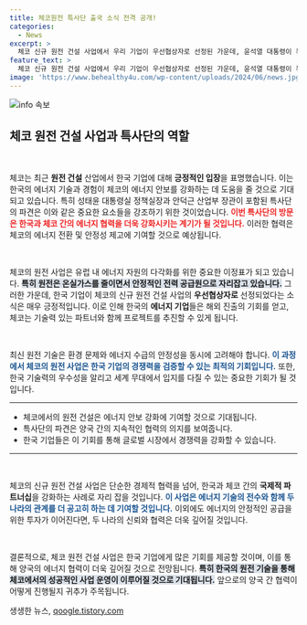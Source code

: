 ```yaml
---
title: 체코원전 특사단 출국 소식 전격 공개!
categories:
  - News
excerpt: >
  체코 신규 원전 건설 사업에서 우리 기업이 우선협상자로 선정된 가운데, 윤석열 대통령이 특사단을 파견해 감사와 의지를 전달합니다! 이 중요한 소식 뒤에 숨겨진 이야기를 확인해 보세요!
feature_text: >
  체코 신규 원전 건설 사업에서 우리 기업이 우선협상자로 선정된 가운데, 윤석열 대통령이 특사단을 파견해 감사와 의지를 전달합니다! 이 중요한 소식 뒤에 숨겨진 이야기를 확인해 보세요!
image: 'https://www.behealthy4u.com/wp-content/uploads/2024/06/news.jpg'
---
```


<p><img src="https://www.behealthy4u.com/wp-content/uploads/2024/06/news.jpg" alt="info 속보" /></p>

<h2 data-ke-size="size26">체코 원전 건설 사업과 특사단의 역할</h2>

<p data-ke-size="size16">&nbsp;</p>

<p>체코는 최근 <b>원전 건설</b> 산업에서 한국 기업에 대해 <b>긍정적인 입장</b>을 표명했습니다. 이는 한국의 에너지 기술과 경험이 체코의 에너지 안보를 강화하는 데 도움을 줄 것으로 기대되고 있습니다. 특히 성태윤 대통령실 정책실장과 안덕근 산업부 장관이 포함된 특사단의 파견은 이와 같은 중요한 요소들을 강조하기 위한 것이었습니다. <b><span style="color: #ee2323;">이번 특사단의 방문은 한국과 체코 간의 에너지 협력을 더욱 강화시키는 계기가 될 것입니다.</span></b> 이러한 협력은 체코의 에너지 전환 및 안정성 제고에 기여할 것으로 예상됩니다.</p>

<p data-ke-size="size16">&nbsp;</p>

<p>체코의 원전 사업은 유럽 내 에너지 자원의 다각화를 위한 중요한 이정표가 되고 있습니다. <b><span style="background-color: #21538527;">특히 원전은 온실가스를 줄이면서 안정적인 전력 공급원으로 자리잡고 있습니다.</span></b> 그러한 가운데, 한국 기업이 체코의 신규 원전 건설 사업의 <b>우선협상자로</b> 선정되었다는 소식은 매우 긍정적입니다. 이로 인해 한국의 <b>에너지 기업</b>들은 해외 진출의 기회를 얻고, 체코는 기술력 있는 파트너와 함께 프로젝트를 추진할 수 있게 됩니다.</p>

<p data-ke-size="size16">&nbsp;</p>

<p>최신 원전 기술은 환경 문제와 에너지 수급의 안정성을 동시에 고려해야 합니다. <b><span style="color: #1a5490;">이 과정에서 체코의 원전 사업은 한국 기업의 경쟁력을 검증할 수 있는 최적의 기회입니다.</span></b> 또한, 한국 기술력의 우수성을 알리고 세계 무대에서 입지를 다질 수 있는 중요한 기회가 될 것입니다.</p>

<hr />

<ul>
  <li>체코에서의 원전 건설은 에너지 안보 강화에 기여할 것으로 기대됩니다.</li>
  <li>특사단의 파견은 양국 간의 지속적인 협력의 의지를 보여줍니다.</li>
  <li>한국 기업들은 이 기회를 통해 글로벌 시장에서 경쟁력을 강화할 수 있습니다.</li>
</ul>

<hr />

<p data-ke-size="size16">&nbsp;</p>

<p>체코의 신규 원전 건설 사업은 단순한 경제적 협력을 넘어, 한국과 체코 간의 <b>국제적 파트너십</b>을 강화하는 사례로 자리 잡을 것입니다. <b><span style="color: #1a5490;">이 사업은 에너지 기술의 전수와 함께 두 나라의 관계를 더 공고히 하는 데 기여할 것입니다.</span></b> 이외에도 에너지의 안정적인 공급을 위한 투자가 이어진다면, 두 나라의 신뢰와 협력은 더욱 깊어질 것입니다.</p>

<p data-ke-size="size16">&nbsp;</p>

<p>결론적으로, 체코 원전 건설 사업은 한국 기업에게 많은 기회를 제공할 것이며, 이를 통해 양국의 에너지 협력이 더욱 깊어질 것으로 전망됩니다. <b><span style="background-color: #21538527;">특히 한국의 원전 기술을 통해 체코에서의 성공적인 사업 운영이 이루어질 것으로 기대됩니다.</span></b> 앞으로의 양국 간 협력이 어떻게 진행될지 귀추가 주목됩니다.</p>
생생한 뉴스, <a href="https://qoogle.tistory.com" rel="dofollow">qoogle.tistory.com</a>


